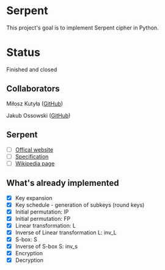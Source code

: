 # Serpent
This project's goal is to implement Serpent cipher in Python.

# Status
Finished and closed

## Collaborators
Miłosz Kutyła ([GitHub](https://github.com/mkutyla))

Jakub Ossowski ([GitHub](https://github.com/bilevcik))

## Serpent
- [ ] [Offical website](https://www.cl.cam.ac.uk/~rja14/serpent.html)
- [ ] [Specification](https://www.cl.cam.ac.uk/~rja14/Papers/serpent.pdf)
- [ ] [Wikipedia page](https://en.wikipedia.org/wiki/Serpent_(cipher))

## What's already implemented
- [x] Key expansion
- [x] Key schedule - generation of subkeys (round keys)
- [x] Initial permutation: IP
- [x] Initial permutation: FP
- [x] Linear transformation: L
- [x] Inverse of Linear transformation L: inv_L
- [x] S-box: S
- [x] Inverse of S-box S: inv_s
- [x] Encryption
- [x] Decryption
